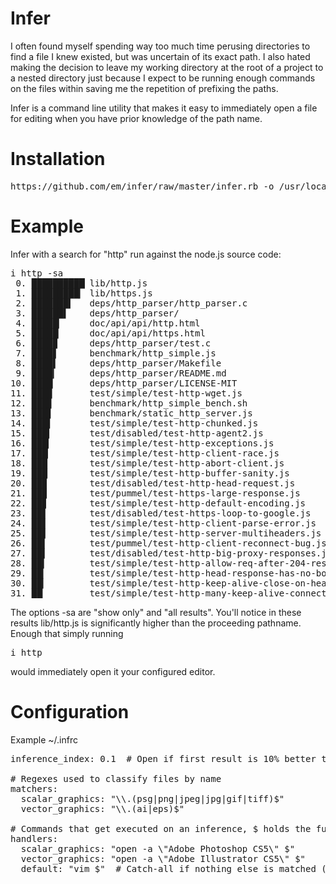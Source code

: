 Infer
====================
I often found myself spending way too much time perusing directories to find a file I knew existed, but was uncertain of its exact path. I also hated making the decision to leave my working directory at the root of a project to a nested directory just because I expect to be running enough commands on the files within saving me the repetition of prefixing the paths.

Infer is a command line utility that makes it easy to immediately open a file for editing when you have prior knowledge of the path name.


Installation
====================
<pre>https://github.com/em/infer/raw/master/infer.rb -o /usr/local/bin/i</pre>

Example
====================

Infer with a search for "http" run against the node.js source code:
<pre>
i http -sa
 0. ██████████▏lib/http.js 
 1. █████████▎ lib/https.js 
 2. ███████▍   deps/http_parser/http_parser.c 
 3. ██████▌    deps/http_parser/ 
 4. █████▎     doc/api/api/http.html 
 5. █████▏     doc/api/api/https.html 
 6. ████▉      deps/http_parser/test.c 
 7. ████▋      benchmark/http_simple.js 
 8. ████▌      deps/http_parser/Makefile 
 9. ████▎      deps/http_parser/README.md 
10. ████       deps/http_parser/LICENSE-MIT 
11. ███▉       test/simple/test-http-wget.js 
12. ███▊       benchmark/http_simple_bench.sh 
13. ███▋       benchmark/static_http_server.js 
14. ███▌       test/simple/test-http-chunked.js 
15. ███▍       test/disabled/test-http-agent2.js 
16. ███▎       test/simple/test-http-exceptions.js 
17. ███▏       test/simple/test-http-client-race.js 
18. ███        test/simple/test-http-abort-client.js 
19. ███        test/simple/test-http-buffer-sanity.js 
20. ██▉        test/disabled/test-http-head-request.js 
21. ██▉        test/pummel/test-https-large-response.js 
22. ██▊        test/simple/test-http-default-encoding.js 
23. ██▋        test/disabled/test-https-loop-to-google.js 
24. ██▋        test/simple/test-http-client-parse-error.js 
25. ██▋        test/simple/test-http-server-multiheaders.js 
26. ██▌        test/pummel/test-http-client-reconnect-bug.js 
27. ██▌        test/disabled/test-http-big-proxy-responses.js 
28. ██▍        test/simple/test-http-allow-req-after-204-res.js 
29. ██▎        test/simple/test-http-head-response-has-no-body.js 
30. ██▎        test/simple/test-http-keep-alive-close-on-header.js 
31. ██▏        test/simple/test-http-many-keep-alive-connections.js 
</pre>

The options -sa are "show only" and "all results".
You'll notice in these results lib/http.js is significantly higher than the proceeding pathname.
Enough that simply running <pre>i http</pre> would immediately open it your configured editor.

Configuration
====================
Example ~/.infrc
<pre>
inference_index: 0.1  # Open if first result is 10% better than the next

# Regexes used to classify files by name
matchers:
  scalar_graphics: "\\.(psg|png|jpeg|jpg|gif|tiff)$"
  vector_graphics: "\\.(ai|eps)$"

# Commands that get executed on an inference, $ holds the full file name
handlers:
  scalar_graphics: "open -a \"Adobe Photoshop CS5\" $"
  vector_graphics: "open -a \"Adobe Illustrator CS5\" $"
  default: "vim $"  # Catch-all if nothing else is matched (make this your most general-purpose editor, e.g. mate)
</pre>
